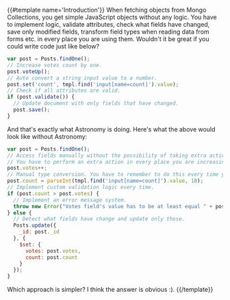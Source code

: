 {{#template name='Introduction'}}
When fetching objects from Mongo Collections, you get simple JavaScript objects without any logic. You have to implement logic, validate attributes, check what fields have changed, save only modified fields, transform field types when reading data from forms etc. in every place you are using them. Wouldn't it be great if you could write code just like below?

```js
var post = Posts.findOne();
// Increase votes count by one.
post.voteUp();
// Auto convert a string input value to a number.
post.set('count', tmpl.find('input[name=count]').value);
// Check if all attributes are valid.
if (post.validate()) {
  // Update document with only fields that have changed.
  post.save();
}
```

And that's exactly what Astronomy is doing. Here's what the above would look like without Astronomy:

```js
var post = Posts.findOne();
// Access fields manually without the possibility of taking extra action.
// You have to perform an extra action in every place you are increasing the vote count.
post.votes++;
// Manual type conversion. You have to remember to do this every time you update fields.
post.count = parseInt(tmpl.find('input[name=count]').value, 10);
// Implement custom validation logic every time.
if (post.count > post.votes) {
  // Implement an error message system.
  throw new Error("Votes field's value has to be at least equal " + post.count);
} else {
  // Detect what fields have change and update only those.
  Posts.update({
    _id: post._id
  }, {
    $set: {
      votes: post.votes,
      count: post.count
    }
  });
}
```

Which approach is simpler? I think the answer is obvious :).
{{/template}}
